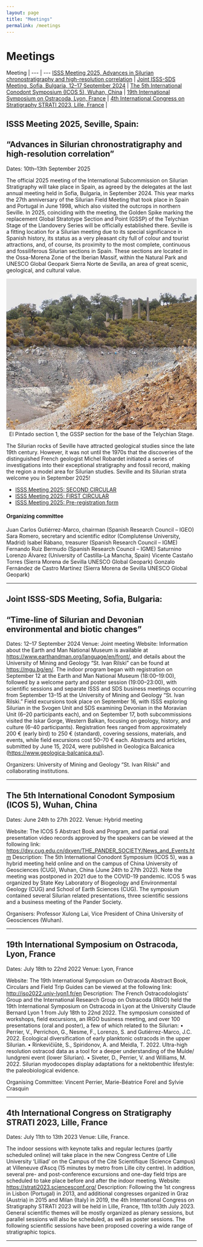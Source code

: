 ```yaml
---
layout: page
title: "Meetings"
permalink: /meetings
---
```

# Meetings

<style>
table { font-size:smaller; }
</style>


Meeting |
--- | ---
[ISSS Meeting 2025, Advances in Silurian chronostratigraphy and high-resolution correlation](#5)  | 
[Joint ISSS-SDS Meeting, Sofia, Bulgaria, 12–17 September 2024](#4) | 
[The 5th International Conodont Symposium (ICOS 5), Wuhan, China](#3) | 
[19th International Symposium on Ostracoda, Lyon, France](#2) | 
[4th International Congress on Stratigraphy STRATI 2023, Lille, France](#1) | 


<a id="5"></a>
## ISSS Meeting 2025, Seville, Spain:
## “Advances in Silurian chronostratigraphy and high-resolution correlation”


Dates: 10th–13th September 2025

The official 2025 meeting of the International Subcommission on Silurian Stratigraphy will take place in Spain, as agreed by the delegates at the last annual meeting held in Sofia, Bulgaria, in September 2024. This year marks the 27th anniversary of the Silurian Field Meeting that took place in Spain and Portugal in June 1998, which also visited the outcrops in northern Seville. In 2025, coinciding with the meeting, the Golden Spike marking the replacement Global Stratotype Section and Point (GSSP) of the Telychian Stage of the Llandovery Series will be officially established there. Seville is a fitting location for a Silurian meeting due to its special significance in Spanish history, its status as a very pleasant city full of colour and tourist attractions, and, of course, its proximity to the most complete, continuous and fossiliferous Silurian sections in Spain. These sections are located in the Ossa-Morena Zone of the Iberian Massif, within the Natural Park and UNESCO Global Geopark Sierra Norte de Sevilla,
an area of great scenic, geological, and cultural value. 

<div align=center> <img src="images/GSSP4Telychian.jpg" width="600" height="400"></div>
<div align=center> El Pintado section 1, the GSSP section for the base of the Telychian Stage. </div>

The Silurian rocks of Seville have attracted geological studies since the late 19th century. However, it was not until the 1970s that the discoveries of the distinguished French geologist Michel Robardet initiated a series of investigations into their exceptional stratigraphy and fossil record, making the region a model area for Silurian studies.
Seville and its Silurian strata welcome you in September 2025!

* [ISSS Meeting 2025: SECOND CIRCULAR](files/Meeting_circular2.pdf)
* [ISSS Meeting 2025: FIRST CIRCULAR](files/Meeting_circular1.pdf)
* [ISSS Meeting 2025: Pre-registration form](files/pre-registration_form.docx)

#### Organizing committee
Juan Carlos Gutiérrez-Marco, chairman (Spanish Research Council – IGEO)
Sara Romero, secretary and scientific editor (Complutense University, Madrid)
Isabel Rábano, treasurer (Spanish Research Council – IGME)
Fernando Ruiz Bermudo (Spanish Research Council – IGME)
Saturnino Lorenzo Álvarez (University of Castilla-La Mancha, Spain)
Vicente Castaño Torres (Sierra Morena de Sevilla UNESCO Global Geopark)
Gonzalo Fernández de Castro Martínez (Sierra Morena de Sevilla UNESCO Global Geopark)

---
<a id="4"></a>
## Joint ISSS-SDS Meeting, Sofia, Bulgaria:
## “Time-line of Silurian and Devonian environmental and biotic changes”


Dates: 12–17 September 2024
Venue: Joint meeting
Website: Information about the Earth and Man National Museum is available at https://www.earthandman.org/language/en/front/, and details about the University of Mining and Geology “St. Ivan Rilski” can be found at https://mgu.bg/en/. The indoor program began with registration on September 12 at the Earth and Man National Museum (18:00–19:00), followed by a welcome party and poster session (19:00–23:00), with scientific sessions and separate ISSS and SDS business meetings occurring from September 13–15 at the University of Mining and Geology “St. Ivan Rilski.” Field excursions took place on September 16, with ISSS exploring Silurian in the Svogen Unit and SDS examining Devonian in the Moravian Unit (6–20 participants each), and on September 17, both subcommissions visited the Iskar Gorge, Western Balkan, focusing on geology, history, and culture (6–40 participants). Registration fees ranged from approximately 200 € (early bird) to 250 € (standard), covering sessions, materials, and events, while field excursions cost 50–70 € each. Abstracts and articles, submitted by June 15, 2024, were published in Geologica Balcanica (https://www.geologica-balcanica.eu/). 

Organizers: University of Mining and Geology “St. Ivan Rilski” and collaborating institutions.

---
<a id="3"></a>
## The 5th International Conodont Symposium (ICOS 5), Wuhan, China

Dates: June 24th to 27th 2022.
Venue: Hybrid meeting

Website: The ICOS 5 Abstract Book and Program, and partial oral presentation video records approved by the speakers can be viewed at the following link:
https://dxy.cug.edu.cn/dxyen/THE_PANDER_SOCIETY/News_and_Events.htm
Description: The 5th International Conodont Symposium (ICOS 5), was a hybrid meeting held online and on the campus of China University of Geosciences (CUG), Wuhan, China (June 24th to 27th 2022). Note the meeting was postponed in 2021 due to the COVID-19 pandemic. ICOS 5 was organized by State Key Laboratory of Biogeology and Environmental Geology (CUG) and School of Earth Sciences (CUG). The symposium contained several Silurian related presentations, three scientific sessions and a business meeting of the Pander Society.

Organisers: Professor Xulong Lai, Vice President of China University of Geosciences (Wuhan).


---
<a id="2"></a>
## 19th International Symposium on Ostracoda, Lyon, France

Dates: July 18th to 22nd 2022
Venue: Lyon, France

Website: The 19th International Symposium on Ostracoda Abstract Book, Circulars and Field Trip Guides can be viewed at the following link: http://iso2022.univ-lyon1.fr/en
Description: The French Ostracodologists’ Group and the International Research Group on Ostracoda (IRGO) held the 19th International Symposium on Ostracoda in Lyon at the University Claude Bernard Lyon 1 from July 18th to 22nd 2022. The symposium consisted of workshops, field excursions, an IRGO business meeting, and over 100 presentations (oral and poster), a few of which related to the Silurian:
• Perrier, V., Perrichon, G., Nesme, F., Lorenzo, S. and Gutiérrez-Marco, J.C. 2022. Ecological diversification of early planktonic ostracods in the upper Silurian.
• Rinkevičiūtė, S., Spiridonov, A. and Meidla, T. 2022. Ultra-high resolution ostracod data as a tool for a deeper understanding of the Mulde/ lundgreni event (lower Silurian).
• Siveter, D., Perrier, V. and Williams, M. 2022. Silurian myodocopes display adaptations for a nektobenthic lifestyle: the paleobiological evidence.

Organising Committee: Vincent Perrier, Marie-Béatrice Forel and Sylvie Crasquin


---
<a id="1"></a>
## 4th International Congress on Stratigraphy STRATI 2023, Lille, France

Dates: July 11th to 13th 2023
Venue: Lille, France. 

The indoor sessions with keynote talks and regular lectures (partly scheduled online) will take place in the new Congress Centre of Lille University ‘Lilliad’ on the Campus of the Cité Scientifique (Science Campus) at Villeneuve d’Ascq (15 minutes by metro from Lille city centre). In addition, several pre- and post-conference excursions and one-day field trips are scheduled to take place before and after the indoor meeting.
Website: https://strati2023.sciencesconf.org/
Description: Following the 1st congress in Lisbon (Portugal) in 2013, and additional congresses organized in Graz (Austria) in 2015 and Milan (Italy) in 2019, the 4th International Congress on Stratigraphy STRATI 2023 will be held in Lille, France, 11th to13th July 2023.
General scientific themes will be mostly organized as plenary sessions, but parallel sessions will also be scheduled, as well as poster sessions. The following scientific sessions have been proposed covering a wide range of stratigraphic topics.

---

